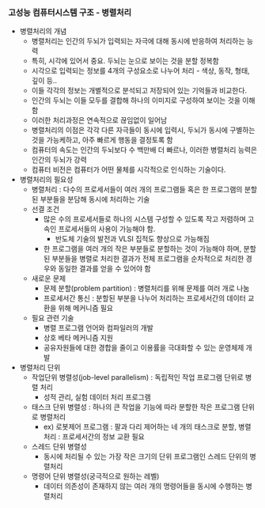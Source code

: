 ### 고성능 컴퓨터시스템 구조 - 병렬처리
- 병렬처리의 개념
  - 병렬처리는 인간의 두뇌가 입력되는 자극에 대해 동시에 반응하여 처리하는 능력
  - 특히, 시각에 있어서 중요. 두뇌는 눈으로 보이는 것을 분할 정복함
  - 시각으로 입력되는 정보를 4개의 구성요소로 나누어 처리 - 색상, 동작, 형태, 깊이 등..
  - 이들 각각의 정보는 개별적으로 분석되고 저장되어 있는 기억들과 비교한다.
  - 인간의 두뇌는 이들 모두를 결합해 하나의 이미지로 구성하여 보이는 것을 이해함
  - 이러한 처리과정은 연속적으로 끊임없이 일어남
  - 병렬처리의 이점은 각각 다른 자극들이 동시에 입력시, 두뇌가 동시에 구별하는 것을 가능케하고, 아주 빠르게 행동을 결정토록 함
  - 컴퓨터의 속도는 인간의 두뇌보다 수 백만배 더 빠르나, 이러한 병렬처리 능력은 인간의 두뇌가 강력
  - 컴퓨터 비전은 컴퓨터가 어떤 물체를 시각적으로 인식하는 기술이다.
- 병렬처리의 필요성
  - 병렬처리 : 다수의 프로세서들이 여러 개의 프로그램들 혹은 한 프로그램의 분할된 부분들을 분담해 동시에 처리하는 기술
  - 선결 조건
    - 많은 수의 프로세서들로 하나의 시스템 구성할 수 있도록 작고 저렴하며 고속인 프로세서들의 사용이 가능해야 함.
      - 반도체 기술의 발전과 VLSI 집적도 향상으로 가능해짐
    - 한 프로그램을 여러 개의 작은 부분들로 분할하는 것이 가능해야 하며, 분할된 부분들을 병렬로 처리한 결과가 전체 프로그램을 순차적으로 처리한 경우와 동일한 결과를 얻을 수 있어야 함
  - 새로운 문제
    - 문제 분할(problem partition) : 병렬처리를 위해 문제를 여러 개로 나눔
    - 프로세서간 통신 : 분할된 부분을 나누어 처리하는 프로세서간의 데이터 교환을 위해 메커니즘 필요
  - 필요 관련 기술
    - 병렬 프로그램 언어와 컴파일러의 개발
    - 상호 베타 메커니즘 지원
    - 공유자원들에 대한 경합을 줄이고 이용률을 극대화할 수 있는 운영체제 개발
- 병렬처리 단위
  - 작업단위 병렬성(job-level parallelism) : 독립적인 작업 프로그램 단위로 병렬 처리
    - 성적 관리, 실험 데이터 처리 프로그램
  - 태스크 단위 병렬성 : 하나의 큰 작업을 기능에 따라 분할한 작은 프로그램 단위로 병렬처리
    - ex) 로봇제어 프로그램 : 팔과 다리 제어하는 네 개의 태스크로 분할, 병렬 처리 : 프로세서간의 정보 교환 필요
  - 스레드 단위 병렬성
    - 동시에 처리될 수 있는 가장 작은 크기의 단위 프로그램인 스레드 단위의 병렬처리
  - 명령어 단위 병렬성(궁극적으로 원하는 레벨)
    - 데이터 의존성이 존재하지 않는 여러 개의 명령어들을 동시에 수행하는 병렬처리
